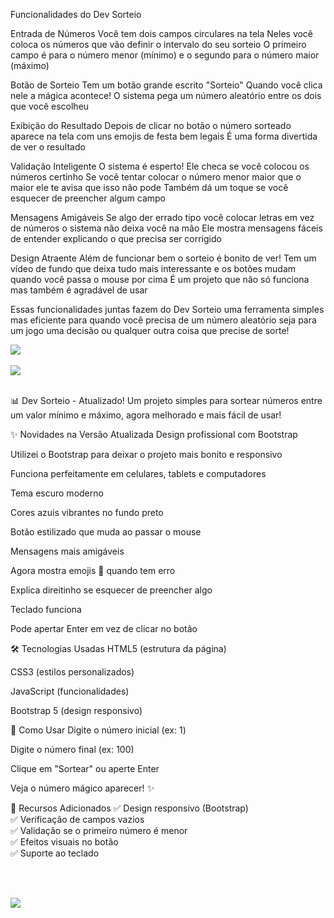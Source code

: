 Funcionalidades do Dev Sorteio

Entrada de Números
Você tem dois campos circulares na tela Neles você coloca os números que vão definir o intervalo do seu sorteio O primeiro campo é para o número menor (mínimo) e o segundo para o número maior (máximo)

Botão de Sorteio
Tem um botão grande escrito "Sorteio" Quando você clica nele a mágica acontece! O sistema pega um número aleatório entre os dois que você escolheu

Exibição do Resultado
Depois de clicar no botão o número sorteado aparece na tela com uns emojis de festa bem legais É uma forma divertida de ver o resultado

Validação Inteligente
O sistema é esperto! Ele checa se você colocou os números certinho Se você tentar colocar o número menor maior que o maior ele te avisa que isso não pode Também dá um toque se você esquecer de preencher algum campo

Mensagens Amigáveis
Se algo der errado tipo você colocar letras em vez de números o sistema não deixa você na mão Ele mostra mensagens fáceis de entender explicando o que precisa ser corrigido

Design Atraente
Além de funcionar bem o sorteio é bonito de ver! Tem um vídeo de fundo que deixa tudo mais interessante e os botões mudam quando você passa o mouse por cima É um projeto que não só funciona mas também é agradável de usar

Essas funcionalidades juntas fazem do Dev Sorteio uma ferramenta simples mas eficiente para quando você precisa de um número aleatório seja para um jogo uma decisão ou qualquer outra coisa que precise de sorte!

<div aling="center">
<img src="https://github.com/user-attachments/assets/0029bf71-7769-4f31-863b-df8674487dc0"

</div>
<br><br>

<div aling="center">
<img src="https://github.com/user-attachments/assets/b98b1b7e-53b0-451e-a4b0-3d7b97f604c1"
</div>
<br><br>

📊 Dev Sorteio - Atualizado!
Um projeto simples para sortear números entre um valor mínimo e máximo, agora melhorado e mais fácil de usar!

✨ Novidades na Versão Atualizada
Design profissional com Bootstrap

Utilizei o Bootstrap para deixar o projeto mais bonito e responsivo

Funciona perfeitamente em celulares, tablets e computadores

Tema escuro moderno

Cores azuis vibrantes no fundo preto

Botão estilizado que muda ao passar o mouse

Mensagens mais amigáveis

Agora mostra emojis 🚨 quando tem erro

Explica direitinho se esquecer de preencher algo

Teclado funciona

Pode apertar Enter em vez de clicar no botão

🛠 Tecnologias Usadas
HTML5 (estrutura da página)

CSS3 (estilos personalizados)

JavaScript (funcionalidades)

Bootstrap 5 (design responsivo)

🎯 Como Usar
Digite o número inicial (ex: 1)

Digite o número final (ex: 100)

Clique em "Sortear" ou aperte Enter

Veja o número mágico aparecer! ✨

🌟 Recursos Adicionados
✅ Design responsivo (Bootstrap)<br>
✅ Verificação de campos vazios<br>
✅ Validação se o primeiro número é menor<br>
✅ Efeitos visuais no botão<br>
✅ Suporte ao teclado

<br><br>

<div aling="center">
<img src="https://github.com/user-attachments/assets/d9dfdf3a-d8a6-4169-b3f4-53d05c985925"
</div>


